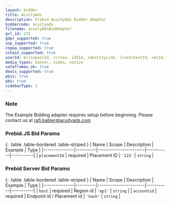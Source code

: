 ```yaml
---
layout: bidder
title: AcuityAds
description: Prebid AcuityAds Bidder Adaptor
biddercode: acuityads
filename: acuityAdsBidAdapter
gvl_id: 231
gdpr_supported: true
usp_supported: true
coppa_supported: true
schain_supported: true
userId: britepoolId, criteo, id5Id, identityLink, liveIntentId, netId, parrableId, pubCommonId, unifiedId
media_types: banner, video, native
safeframes_ok: true
deals_supported: true
pbjs: true
pbs: true
sidebarType: 1
---
```


### Note

The Example Bidding adapter requires setup before beginning. Please contact us at <rafi.babler@acuityads.com>

### Prebid.JS Bid Params

{: .table .table-bordered .table-striped }
| Name          | Scope    | Description           | Example   | Type      |
|---------------|----------|-----------------------|-----------|-----------|
| `placementId` | required | Placement ID          | `'123'`     | `string`  |

### Prebid Server Bid Params

{: .table .table-bordered .table-striped }
| Name          | Scope    | Description           | Example   | Type      |
|---------------|----------|-----------------------|-----------|-----------|
| `host`      | required | Region id               | `'ep1'`    | `string` |
| `accountid`      | required | Endpoint id / Placement id | `'hash'`    | `string` |

